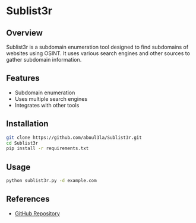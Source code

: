 # Sublist3r

## Overview
Sublist3r is a subdomain enumeration tool designed to find subdomains of websites using OSINT. It uses various search engines and other sources to gather subdomain information.

## Features
- Subdomain enumeration
- Uses multiple search engines
- Integrates with other tools

## Installation
```sh
git clone https://github.com/aboul3la/Sublist3r.git
cd Sublist3r
pip install -r requirements.txt
```

## Usage

```sh
python sublist3r.py -d example.com
```
## References

- [GitHub Repository](https://github.com/aboul3la/Sublist3r)